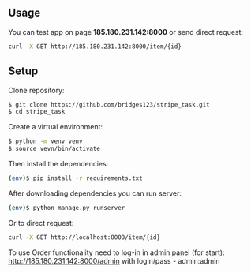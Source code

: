 ## Usage
You can test app on page <b>185.180.231.142:8000</b>
or send direct request:
```sh
curl -X GET http://185.180.231.142:8000/item/{id}
```

## Setup

Clone repository:

```sh
$ git clone https://github.com/bridges123/stripe_task.git
$ cd stripe_task
```

Create a virtual environment:

```sh
$ python -m venv venv
$ source vevn/bin/activate
```

Then install the dependencies:

```sh
(env)$ pip install -r requirements.txt
```

After downloading dependencies you can run server:
```sh
(env)$ python manage.py runserver
```

Or to direct request:
```sh
curl -X GET http://localhost:8000/item/{id}
```

To use Order functionality need to log-in in admin panel (for start):
<a>http://185.180.231.142:8000/admin</a> with login/pass - admin:admin

